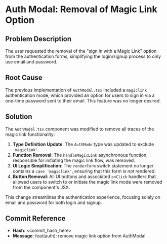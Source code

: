 # Auth Modal: Removal of Magic Link Option

## Problem Description

The user requested the removal of the "sign in with a Magic Link" option from the authentication forms, simplifying the login/signup process to only use email and password.

## Root Cause

The previous implementation of `AuthModal.tsx` included a `magiclink` authentication mode, which provided an option for users to sign in via a one-time password sent to their email. This feature was no longer desired.

## Solution

The `AuthModal.tsx` component was modified to remove all traces of the magic link functionality:

1.  **Type Definition Update**: The `AuthMode` type was updated to exclude `'magiclink'`.
2.  **Function Removal**: The `handleMagicLink` asynchronous function, responsible for initiating the magic link flow, was removed.
3.  **UI Logic Simplification**: The `renderForm` switch statement no longer contains a `case 'magiclink'`, ensuring that this form is not rendered.
4.  **Button Removal**: All UI buttons and associated `onClick` handlers that allowed users to switch to or initiate the magic link mode were removed from the component's JSX.

This change streamlines the authentication experience, focusing solely on email and password for both login and signup.

## Commit Reference

-   **Hash**: <commit_hash_here>
-   **Message**: feat(auth): remove magic link option from AuthModal
